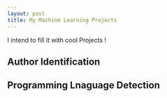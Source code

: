 ```yaml
---
layout: post
title: My Machine Learning Projects
---
```


I intend to fill  it  with cool Projects !


## Author Identification 

## Programming Lnaguage Detection 
